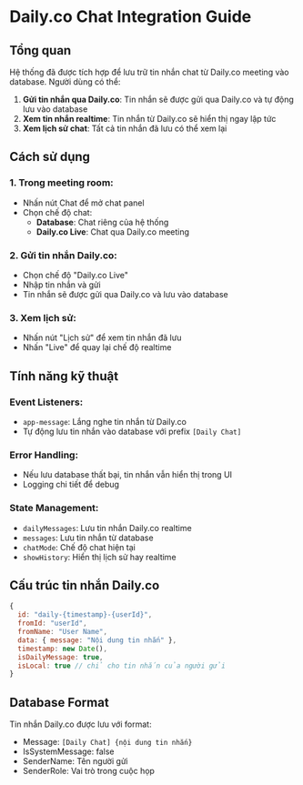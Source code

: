 # Daily.co Chat Integration Guide

## Tổng quan

Hệ thống đã được tích hợp để lưu trữ tin nhắn chat từ Daily.co meeting vào database. Người dùng có thể:

1. **Gửi tin nhắn qua Daily.co**: Tin nhắn sẽ được gửi qua Daily.co và tự động lưu vào database
2. **Xem tin nhắn realtime**: Tin nhắn từ Daily.co sẽ hiển thị ngay lập tức
3. **Xem lịch sử chat**: Tất cả tin nhắn đã lưu có thể xem lại

## Cách sử dụng

### 1. Trong meeting room:

- Nhấn nút Chat để mở chat panel
- Chọn chế độ chat:
  - **Database**: Chat riêng của hệ thống
  - **Daily.co Live**: Chat qua Daily.co meeting

### 2. Gửi tin nhắn Daily.co:

- Chọn chế độ "Daily.co Live"
- Nhập tin nhắn và gửi
- Tin nhắn sẽ được gửi qua Daily.co và lưu vào database

### 3. Xem lịch sử:

- Nhấn nút "Lịch sử" để xem tin nhắn đã lưu
- Nhấn "Live" để quay lại chế độ realtime

## Tính năng kỹ thuật

### Event Listeners:
- `app-message`: Lắng nghe tin nhắn từ Daily.co
- Tự động lưu tin nhắn vào database với prefix `[Daily Chat]`

### Error Handling:
- Nếu lưu database thất bại, tin nhắn vẫn hiển thị trong UI
- Logging chi tiết để debug

### State Management:
- `dailyMessages`: Lưu tin nhắn Daily.co realtime
- `messages`: Lưu tin nhắn từ database
- `chatMode`: Chế độ chat hiện tại
- `showHistory`: Hiển thị lịch sử hay realtime

## Cấu trúc tin nhắn Daily.co

```javascript
{
  id: "daily-{timestamp}-{userId}",
  fromId: "userId",
  fromName: "User Name",
  data: { message: "Nội dung tin nhắn" },
  timestamp: new Date(),
  isDailyMessage: true,
  isLocal: true // chỉ cho tin nhắn của người gửi
}
```

## Database Format

Tin nhắn Daily.co được lưu với format:
- Message: `[Daily Chat] {nội dung tin nhắn}`
- IsSystemMessage: false
- SenderName: Tên người gửi
- SenderRole: Vai trò trong cuộc họp 